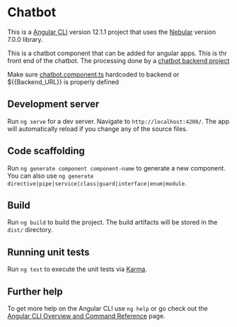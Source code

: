 # Chatbot

This is a [Angular CLI](https://github.com/angular/angular-cli) version 12.1.1 project that uses the [Nebular](https://akveo.github.io/nebular) version 7.0.0 library.

This is a chatbot component that can be added for angular apps. This is thr front end of the chatbot. The processing done by a [chatbot backend project](https://github.com/XavierElChantiry/chatbot-back) 

Make sure [chatbot.component.ts](https://github.com/XavierElChantiry/chatbot-front/blob/master/src/app/chatbot/chatbot.component.ts#L53C1-L53C1) hardcoded to backend or ${{Backend_URL}} is properly defined

## Development server

Run `ng serve` for a dev server. Navigate to `http://localhost:4200/`. The app will automatically reload if you change any of the source files.

## Code scaffolding

Run `ng generate component component-name` to generate a new component. You can also use `ng generate directive|pipe|service|class|guard|interface|enum|module`.

## Build

Run `ng build` to build the project. The build artifacts will be stored in the `dist/` directory.

## Running unit tests

Run `ng test` to execute the unit tests via [Karma](https://karma-runner.github.io).

## Further help

To get more help on the Angular CLI use `ng help` or go check out the [Angular CLI Overview and Command Reference](https://angular.io/cli) page.


